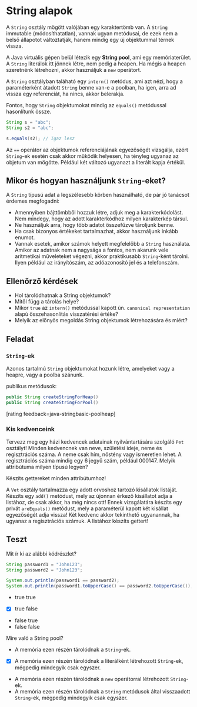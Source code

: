 # String alapok

A `String` osztály mögött valójában egy karaktertömb van. A `String` immutable 
(módosíthatatlan), vannak ugyan metódusai, de ezek nem a belső állapotot változtatják, 
hanem mindig egy új objektummal térnek vissza.

A Java virtuális gépen belül létezik egy  **String pool**, ami egy memóriaterület. 
A `String` literálok itt jönnek létre, nem pedig a heapen. Ha mégis a heapen 
szeretnénk létrehozni, akkor használjuk a `new` operátort.

A `String` osztályban taláható egy `intern()` metódus, ami azt nézi, hogy a 
paraméterként átadott `String` benne van-e a poolban, ha igen, arra ad vissza egy 
referenciát, ha nincs, akkor belerakja.

Fontos, hogy `String` objektumokat mindig az `equals()` metódussal hasonlítunk 
össze.

```java
String s = "abc";
String s2 = "abc";

s.equals(s2); // Igaz lesz

```

Az `==` operátor az objektumok referenciájának egyezőségét vizsgálja, ezért `String`-ek 
esetén csak akkor működik helyesen, ha tényleg ugyanaz az objetum van mögötte. Például két változó 
ugyanazt a literált kapja értékül.

## Mikor és hogyan használjunk `String`-eket?

A `String` típusú adat a legszélesebb körben használható, de pár jó tanácsot érdemes megfogadni:

* Amennyiben bájttömbből hozzuk létre, adjuk meg a karakterkódolást. Nem mindegy, 
hogy az adott karakterkódhoz milyen karakterkép társul.
* Ne használjuk arra, hogy több adatot összefűzve tároljunk benne.
* Ha csak bizonyos értékeket tartalmazhat, akkor használjunk inkább enumot.
* Vannak esetek, amikor számok helyett megfelelőbb a `String` használata. Amikor az 
adatnak nem a nagysága a fontos, nem akarunk vele aritmetikai műveleteket végezni, akkor 
praktikusabb `String`-ként tárolni. Ilyen például az irányítószám, az adóazonosító jel 
és a telefonszám.


## Ellenőrző kérdések

* Hol tárolódhatnak a String objektumok?
* Mitől függ a tárolás helye?
* Mikor `true` az `intern()` metódussal kapott ún. `canonical representation`
alapú összehasonlítás visszatérési értéke?
* Melyik az előnyös megoldás String objektumok létrehozására és miért?

## Feladat

### `String`-ek

Azonos tartalmú `String` objektumokat hozunk létre, amelyeket vagy a heapre,
vagy a poolba szánunk.

publikus metódusok:

```java
public String createStringForHeap()
public String createStringForPool()
```

[rating feedback=java-stringbasic-poolheap]

### Kis kedvenceink

Tervezz meg egy házi kedvencek adatainak nyilvántartására szolgáló `Pet` osztályt! 
Minden kedvencnek van neve, születési ideje, neme és regisztrációs száma. A neme 
csak hím, nőstény vagy ismeretlen lehet. A regisztrációs száma mindig egy 6 jegyű szám, 
például 000147.
Melyik attribútuma milyen típusú legyen?

Készíts gettereket minden attribútumhoz!

A `Vet` osztály tartalmazza egy adott orvoshoz tartozó kisállatok listáját. Készíts 
egy `add()` metódust, mely az újonnan érkező kisállatot adja a listához, de csak 
akkor, ha még nincs ott! Ennek vizsgálatára készíts egy privát `areEquals()` metódust, mely a paraméterül 
kapott két kisállat egyezőségét adja vissza! Két kedvenc akkor tekinthető ugyanannak, 
ha ugyanaz a regisztrációs számuk. A listához készíts gettert!

## Teszt

Mit ír ki az alábbi kódrészlet?

```java
String password1 = "John123";
String password2 = "John123";

System.out.println(password1 == password2);
System.out.println(password1.toUpperCase() == password2.toUpperCase());
```

* true true
* [x] true false
* false true
* false false

Mire való a String pool?

* A memória ezen részén tárolódnak a `String`-ek.
* [x] A memória ezen részén tárolódnak a literálként létrehozott `String`-ek, 
mégpedig mindegyik csak egyszer.
* A memória ezen részén tárolódnak a `new` operátorral létrehozott `String`-ek.
* A memória ezen részén tárolódnak a `String` metódusok által visszaadott 
`String`-ek, mégpedig mindegyik csak egyszer.
